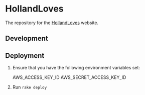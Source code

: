 # HollandLoves

The repository for the [HollandLoves](https://hollandloves.org) website.

## Development

## Deployment

1. Ensure that you have the following environment variables set:

    AWS_ACCESS_KEY_ID
    AWS_SECRET_ACCESS_KEY_ID

2. Run `rake deploy`
